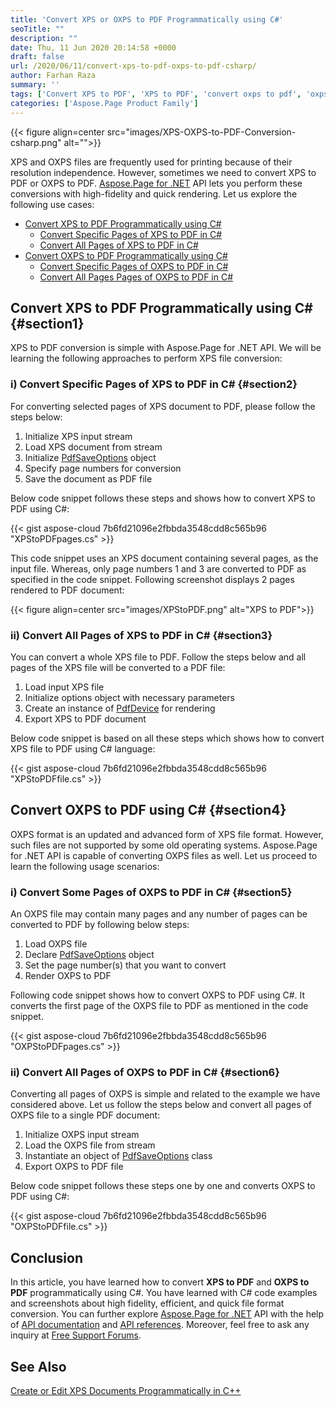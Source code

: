 ```yaml
---
title: 'Convert XPS or OXPS to PDF Programmatically using C#'
seoTitle: ""
description: ""
date: Thu, 11 Jun 2020 20:14:58 +0000
draft: false
url: /2020/06/11/convert-xps-to-pdf-oxps-to-pdf-csharp/
author: Farhan Raza
summary: ''
tags: ['Convert XPS to PDF', 'XPS to PDF', 'convert oxps to pdf', 'oxps to pdf']
categories: ['Aspose.Page Product Family']
---
```




{{< figure align=center src="images/XPS-OXPS-to-PDF-Conversion-csharp.png" alt="">}}


XPS and OXPS files are frequently used for printing because of their resolution independence. However, sometimes we need to convert XPS to PDF or OXPS to PDF. [Aspose.Page for .NET][1] API lets you perform these conversions with high-fidelity and quick rendering. Let us explore the following use cases:

*   [Convert XPS to PDF Programmatically using C#][2]
    *   [Convert Specific Pages of XPS to PDF in C#][3]
    *   [Convert All Pages of XPS to PDF in C#][4]
*   [Convert OXPS to PDF Programmatically using C#][5]
    *   [Convert Specific Pages of OXPS to PDF in C#][6]
    *   [Convert All Pages Pages of OXPS to PDF in C#][7]

## Convert XPS to PDF Programmatically using C# {#section1}

XPS to PDF conversion is simple with Aspose.Page for .NET API. We will be learning the following approaches to perform XPS file conversion:

### i) Convert Specific Pages of XPS to PDF in C# {#section2}

For converting selected pages of XPS document to PDF, please follow the steps below:

1.  Initialize XPS input stream
2.  Load XPS document from stream
3.  Initialize [PdfSaveOptions][8] object
4.  Specify page numbers for conversion
5.  Save the document as PDF file

Below code snippet follows these steps and shows how to convert XPS to PDF using C#:

{{< gist aspose-cloud 7b6fd21096e2fbbda3548cdd8c565b96 "XPStoPDFpages.cs" >}}

This code snippet uses an XPS document containing several pages, as the input file. Whereas, only page numbers 1 and 3 are converted to PDF as specified in the code snippet. Following screenshot displays 2 pages rendered to PDF document:



{{< figure align=center src="images/XPStoPDF.png" alt="XPS to PDF">}}


### ii) Convert All Pages of XPS to PDF in C# {#section3}

You can convert a whole XPS file to PDF. Follow the steps below and all pages of the XPS file will be converted to a PDF file:

1.  Load input XPS file
2.  Initialize options object with necessary parameters
3.  Create an instance of [PdfDevice][9] for rendering
4.  Export XPS to PDF document

Below code snippet is based on all these steps which shows how to convert XPS file to PDF using C# language:

{{< gist aspose-cloud 7b6fd21096e2fbbda3548cdd8c565b96 "XPStoPDFfile.cs" >}}

## Convert OXPS to PDF using C# {#section4}

OXPS format is an updated and advanced form of XPS file format. However, such files are not supported by some old operating systems. Aspose.Page for .NET API is capable of converting OXPS files as well. Let us proceed to learn the following usage scenarios:

### i) Convert Some Pages of OXPS to PDF in C# {#section5}

An OXPS file may contain many pages and any number of pages can be converted to PDF by following below steps:

1.  Load OXPS file
2.  Declare [PdfSaveOptions][10] object
3.  Set the page number(s) that you want to convert
4.  Render OXPS to PDF

Following code snippet shows how to convert OXPS to PDF using C#. It converts the first page of the OXPS file to PDF as mentioned in the code snippet.

{{< gist aspose-cloud 7b6fd21096e2fbbda3548cdd8c565b96 "OXPStoPDFpages.cs" >}}

### ii) Convert All Pages of OXPS to PDF in C# {#section6}

Converting all pages of OXPS is simple and related to the example we have considered above. Let us follow the steps below and convert all pages of OXPS file to a single PDF document:

1.  Initialize OXPS input stream
2.  Load the OXPS file from stream
3.  Instantiate an object of [PdfSaveOptions][11] class
4.  Export OXPS to PDF file

Below code snippet follows these steps one by one and converts OXPS to PDF using C#:

{{< gist aspose-cloud 7b6fd21096e2fbbda3548cdd8c565b96 "OXPStoPDFfile.cs" >}}

## Conclusion

In this article, you have learned how to convert **XPS to PDF** and **OXPS to PDF** programmatically using C#. You have learned with C# code examples and screenshots about high fidelity, efficient, and quick file format conversion. You can further explore [Aspose.Page for .NET][12] API with the help of [API documentation][13] and [API references][14]. Moreover, feel free to ask any inquiry at [Free Support Forums][15].

## See Also

[Create or Edit XPS Documents Programmatically in C++][16]




[1]: https://products.aspose.com/page/net
[2]: #section2
[3]: #section2
[4]: #section3
[5]: #section4
[6]: #section5
[7]: #section6
[8]: https://apireference.aspose.com/page/net/aspose.page.xps.presentation.pdf/pdfsaveoptions
[9]: https://apireference.aspose.com/page/net/aspose.page.eps.device/pdfdevice
[10]: https://apireference.aspose.com/page/net/aspose.page.xps.presentation.pdf/pdfsaveoptions
[11]: https://apireference.aspose.com/page/net/aspose.page.xps.presentation.pdf/pdfsaveoptions
[12]: https://products.aspose.com/page/net
[13]: https://docs.aspose.com/display/pagenet/Home
[14]: https://apireference.aspose.com/page/net
[15]: https://forum.aspose.com/c/page
[16]: https://blog.aspose.com/2020/03/24/create-or-edit-postscript-and-xps-documents-in-cpp/





